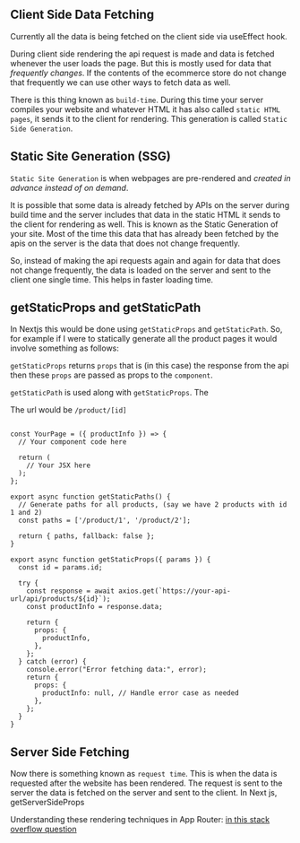 ## Client Side Data Fetching
Currently all the data is being fetched on the client side via useEffect hook.

During client side rendering the api request is made and data is fetched whenever the user loads the page. But this is mostly used for data that *frequently changes*. If the contents of the ecommerce store do not change that frequently we can use other ways to fetch data as well.

There is this thing known as `build-time`. During this time your server compiles your website and whatever HTML it has also called `static HTML pages`, it sends it to the client for rendering. This generation is called `Static Side Generation`.


## Static Site Generation (SSG)
`Static Site Generation` is when webpages are pre-rendered and *created in advance instead of on demand*. 

It is possible that some data is already fetched by APIs on the server during build time and the server includes that data in the static HTML it sends to the client for rendering as well. This is known as the Static Generation of your site. Most of the time this data that has already been fetched by the apis on the server is the data that does not change frequently. 

So, instead of making the api requests again and again for data that does not change frequently, the data is loaded on the server and sent to the client one single time. This helps in faster loading time.

## getStaticProps and getStaticPath

In Nextjs this would be done using `getStaticProps` and `getStaticPath`.
So, for example if I were to statically generate all the product pages it would involve something as follows:

`getStaticProps` returns `props` that is (in this case) the response from the api then these `props` are passed as props to the `component`.

`getStaticPath` is used along with `getStaticProps`. The 

The url would be `/product/[id] `

```import axios from 'axios';

const YourPage = ({ productInfo }) => {
  // Your component code here

  return (
    // Your JSX here
  );
};

export async function getStaticPaths() {
  // Generate paths for all products, (say we have 2 products with id 1 and 2)
  const paths = ['/product/1', '/product/2']; 

  return { paths, fallback: false };
}

export async function getStaticProps({ params }) {
  const id = params.id;

  try {
    const response = await axios.get(`https://your-api-url/api/products/${id}`);
    const productInfo = response.data;

    return {
      props: {
        productInfo,
      },
    };
  } catch (error) {
    console.error("Error fetching data:", error);
    return {
      props: {
        productInfo: null, // Handle error case as needed
      },
    };
  }
}
``````

## Server Side Fetching

Now there is something known as `request time`. This is when the data is requested after the website has been rendered. The request is sent to the server the data is fetched on the server and sent to the client. In Next js, getServerSideProps

Understanding these rendering techniques in App Router: [in this stack overflow question](https://stackoverflow.com/questions/76267351/how-to-fetch-data-server-side-in-the-latest-next-js-tried-getstaticprops-but-it)

